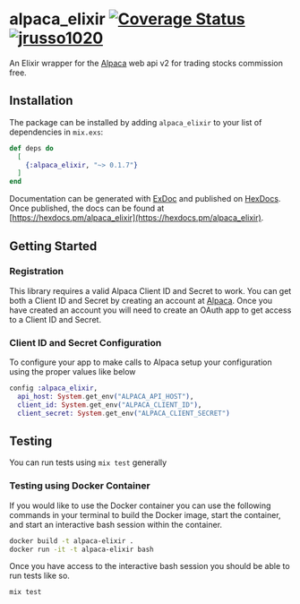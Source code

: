 # alpaca_elixir [![Coverage Status](https://coveralls.io/repos/github/jrusso1020/alpaca_elixir/badge.svg?branch=master)](https://coveralls.io/github/jrusso1020/alpaca_elixir?branch=master) [![jrusso1020](https://circleci.com/gh/jrusso1020/alpaca_elixir.svg?style=svg)](https://circleci.com/gh/jrusso1020/alpaca_elixir)
An Elixir wrapper for the [Alpaca](https://alpaca.markets/) web api v2 for trading stocks commission free.

## Installation

The package can be installed
by adding `alpaca_elixir` to your list of dependencies in `mix.exs`:

```elixir
def deps do
  [
    {:alpaca_elixir, "~> 0.1.7"}
  ]
end
```

Documentation can be generated with [ExDoc](https://github.com/elixir-lang/ex_doc)
and published on [HexDocs](https://hexdocs.pm). Once published, the docs can
be found at [https://hexdocs.pm/alpaca_elixir](https://hexdocs.pm/alpaca_elixir).

## Getting Started
### Registration
This library requires a valid Alpaca Client ID and Secret to work. You can get both a Client ID and Secret by creating an account at [Alpaca](https://alpaca.markets/). Once you have created an account you will need to create an OAuth app to get access to a Client ID and Secret.

### Client ID and Secret Configuration
To configure your app to make calls to Alpaca setup your configuration using the proper values like below
```elixir
config :alpaca_elixir,
  api_host: System.get_env("ALPACA_API_HOST"),
  client_id: System.get_env("ALPACA_CLIENT_ID"),
  client_secret: System.get_env("ALPACA_CLIENT_SECRET")
```


## Testing
You can run tests using `mix test` generally

### Testing using Docker Container
If you would like to use the Docker container you can use the following commands in your terminal to build the Docker image, start the container, and start an interactive bash session within the container.
```bash
docker build -t alpaca-elixir .
docker run -it -t alpaca-elixir bash
```

Once you have access to the interactive bash session you should be able to run tests like so.
```bash
mix test
```


